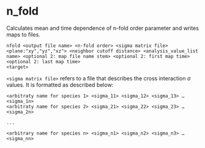 <h1>n_fold</h1>

Calculates mean and time dependence of n-fold order parameter and writes maps to files.

```
nfold <output file name> <n-fold order> <sigma matrix file> <plane:"xy","yz","xz"> <neighbor cutoff distance> <analysis_value_list name> <optional 2: map file name stem> <optional 2: first map time> <optional 2: last map time>
<target>
```

`<sigma matrix file>` refers to a file that describes the cross interaction $\sigma$ values. It is formatted as described below:

```
<arbitraty name for species 1> <sigma_11> <sigma_12> <sigma_13> … <sigma_1n>
<arbitraty name for species 2> <sigma_21> <sigma_22> <sigma_23> … <sigma_2n>

...

<arbitrary name for species n> <sigma_n1> <sigma_n2> <sigma_n3> … <sigma_nn>
```

